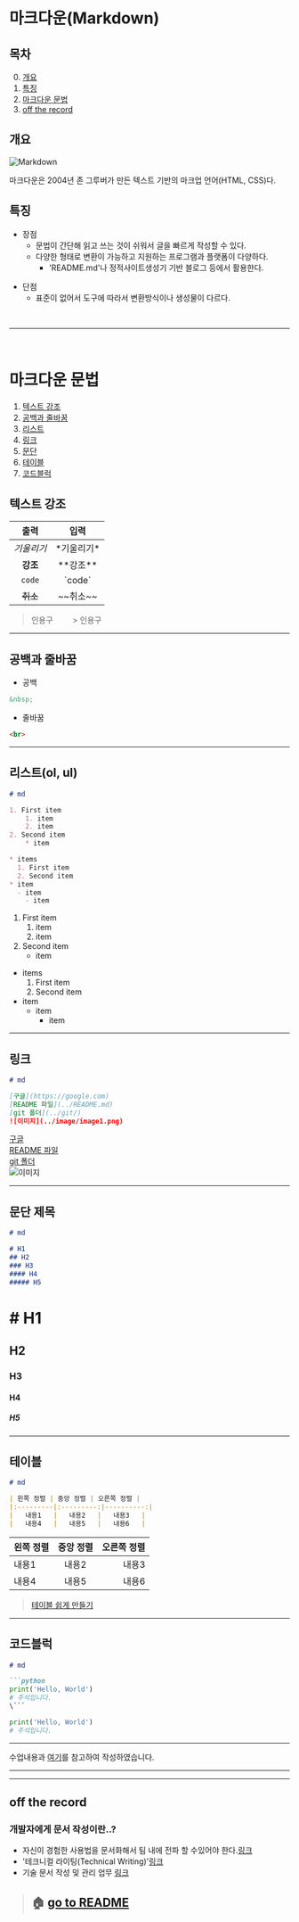 # 마크다운(Markdown)
## 목차
0. [개요](#개요)
1. [특징](#특징)
2. [마크다운 문법](#마크다운-문법)
3. [off the record](#off-the-record)
## 개요
![Markdown](../image/Markdown.png)

마크다운은 2004년 존 그루버가 만든 텍스트 기반의 마크업 언어(HTML, CSS)다.

## 특징

* 장점
  * 문법이 간단해 읽고 쓰는 것이 쉬워서 글을 빠르게 작성할 수 있다.
  * 다양한 형태로 변환이 가능하고 지원하는 프로그램과 플랫폼이 다양하다.
    * 'README.md'나 정적사이트생성기 기반 블로그 등에서 활용한다.

- 단점
  - 표준이 없어서 도구에 따라서 변환방식이나 생성물이 다르다.

<br>

---
<br>

# 마크다운 문법
1. [텍스트 강조](#텍스트-강조)
2. [공백과 줄바꿈](#공백과-줄바꿈)
3. [리스트](#리스트ol-ul)
4. [링크](#링크)
5. [문단](#문단-제목)
6. [테이블](#테이블)
7. [코드블럭](#코드블럭)

## 텍스트 강조

| 출력 | 입력 |
|:---:|:---:|
| *기울리기* | \*기울리기\* |
| **강조** | \*\*강조\*\* |
| `code` | \`code\` |
| ~~취소~~ | \~~취소\~~ |
>인용구 &nbsp; &nbsp; &nbsp; &nbsp; > 인용구

---
## 공백과 줄바꿈

* 공백

```md
&nbsp;
```

* 줄바꿈

```md
<br>
```

---

## 리스트(ol, ul)

```md
# md

1. First item
    1. item
    2. item
2. Second item
    * item

* items
  1. First item
  2. Second item
* item
  - item
    - item
```

1. First item
    1. item
    2. item
2. Second item
    * item

* items
  1. First item
  2. Second item
* item
  - item
    - item
---

## 링크
```md
# md

[구글](https://google.com)  
[README 파일](../README.md)
[git 폴더](../git/)
![이미지](../image/image1.png) 

```
[구글](https://google.com/)  
[README 파일](../README.md)  
[git 폴더](../git/)  
![이미지](../image/image1.png)  

---

## 문단 제목
```md
# md

# H1
## H2
### H3
#### H4
##### H5
```
# # H1
## H2
### H3
#### H4
##### H5

---

## 테이블


```md
# md

| 왼쪽 정렬 | 중앙 정렬 | 오른쪽 정렬 |
|:---------|:---------:|----------:|
|   내용1   |   내용2   |   내용3   |
|   내용4   |   내용5   |   내용6   |
```

| 왼쪽 정렬 | 중앙 정렬 | 오른쪽 정렬 |
|:---------|:---------:|----------:|
|   내용1   |   내용2   |   내용3   |
|   내용4   |   내용5   |   내용6   |

> [테이블 쉽게 만들기](https://www.tablesgenerator.com/markdown_tables)

---

## 코드블럭

```md
# md

```python  
print('Hello, World')  
# 주석입니다.  
\``` 
```

```python
print('Hello, World')
# 주석입니다.
```




---

수업내용과 [여기](https://www.markdownguide.org/cheat-sheet/)를 참고하여 작성하였습니다.

---
---
## off the record

### 개발자에게 문서 작성이란..?

- 자신이 경험한 사용법을 문서화해서 팀 내에 전파 할 수있어야 한다.[링크](https://d2.naver.com/news/3435170)
- '테크니컬 라이팅(Technical Writing)'[링크](https://developers.google.com/tech-writing)
- 기술 문서 작성 및 관리 업무 [링크](https://engineering.linecorp.com/ko/blog/write-the-docs-prague-2018-recap/)

> ## 🏠 [go to README](../README.md)